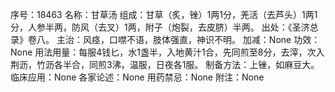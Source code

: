 序号：18463
名称：甘草汤
组成：甘草（炙，锉）1两1分，羌活（去芦头）1两1分，人参半两，防风（去叉）1两，附子（炮裂，去皮脐）半两。
出处：《圣济总录》卷八。
主治：风痉，口噤不语，肢体强直，神识不明。
加减：None
功效：None
用法用量：每服4钱匕，水1盏半，入地黄汁1合，先同煎至8分，去滓，次入荆沥，竹沥各半合，同煎3沸，温服，日夜各1服。
制备方法：上锉，如麻豆大。
临床应用：None
各家论述：None
用药禁忌：None
附注：None
